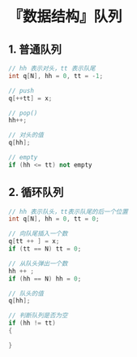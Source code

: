 # 『数据结构』队列

## 1. 普通队列

```c++
// hh 表示对头，tt 表示队尾
int q[N], hh = 0, tt = -1;

// push
q[++tt] = x;

// pop()
hh++;

// 对头的值
q[hh];

// empty
if (hh <= tt) not empty
```

## 2. 循环队列

```c++
// hh 表示队头，tt表示队尾的后一个位置
int q[N], hh = 0, tt = 0;

// 向队尾插入一个数
q[tt ++ ] = x;
if (tt == N) tt = 0;

// 从队头弹出一个数
hh ++ ;
if (hh == N) hh = 0;

// 队头的值
q[hh];

// 判断队列是否为空
if (hh != tt)
{

}
```

